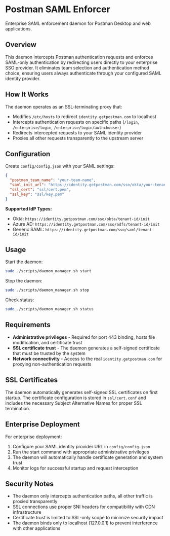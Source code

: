 # Postman SAML Enforcer

Enterprise SAML enforcement daemon for Postman Desktop and web applications.

## Overview

This daemon intercepts Postman authentication requests and enforces SAML-only authentication by redirecting users directly to your enterprise SSO provider. It eliminates team selection and authentication method choice, ensuring users always authenticate through your configured SAML identity provider.

## How It Works

The daemon operates as an SSL-terminating proxy that:
- Modifies `/etc/hosts` to redirect `identity.getpostman.com` to localhost
- Intercepts authentication requests on specific paths (`/login`, `/enterprise/login`, `/enterprise/login/authchooser`)
- Redirects intercepted requests to your SAML identity provider
- Proxies all other requests transparently to the upstream server

## Configuration

Create `config/config.json` with your SAML settings:

```json
{
  "postman_team_name": "your-team-name",
  "saml_init_url": "https://identity.getpostman.com/sso/okta/your-tenant-id/init",
  "ssl_cert": "ssl/cert.pem",
  "ssl_key": "ssl/key.pem"
}
```

**Supported IdP Types:**
- Okta: `https://identity.getpostman.com/sso/okta/tenant-id/init`
- Azure AD: `https://identity.getpostman.com/sso/adfs/tenant-id/init`
- Generic SAML: `https://identity.getpostman.com/sso/saml/tenant-id/init`

## Usage

Start the daemon:
```bash
sudo ./scripts/daemon_manager.sh start
```

Stop the daemon:
```bash
sudo ./scripts/daemon_manager.sh stop
```

Check status:
```bash
sudo ./scripts/daemon_manager.sh status
```

## Requirements

- **Administrative privileges** - Required for port 443 binding, hosts file modification, and certificate trust
- **SSL certificate trust** - The daemon generates a self-signed certificate that must be trusted by the system
- **Network connectivity** - Access to the real `identity.getpostman.com` for proxying non-authentication requests

## SSL Certificates

The daemon automatically generates self-signed SSL certificates on first startup. The certificate configuration is stored in `ssl/cert.conf` and includes the necessary Subject Alternative Names for proper SSL termination.

## Enterprise Deployment

For enterprise deployment:
1. Configure your SAML identity provider URL in `config/config.json`
2. Run the start command with appropriate administrative privileges
3. The daemon will automatically handle certificate generation and system trust
4. Monitor logs for successful startup and request interception

## Security Notes

- The daemon only intercepts authentication paths, all other traffic is proxied transparently
- SSL connections use proper SNI headers for compatibility with CDN infrastructure
- Certificate trust is limited to SSL-only scope to minimize security impact
- The daemon binds only to localhost (127.0.0.1) to prevent interference with other applications